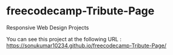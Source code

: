 # freecodecamp-Tribute-Page
Responsive Web Design Projects

You can see this project at the following URL : 
https://sonukumar10234.github.io/freecodecamp-Tribute-Page/
